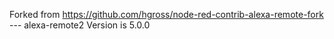 Forked from https://github.com/hgross/node-red-contrib-alexa-remote-fork --- alexa-remote2 Version is 5.0.0
